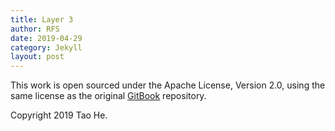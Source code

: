 ```yaml
---
title: Layer 3
author: RFS
date: 2019-04-29
category: Jekyll
layout: post
---
```


This work is open sourced under the Apache License, Version 2.0, using the
same license as the original [GitBook](https://github.com/GitbookIO/gitbook) repository.

Copyright 2019 Tao He.

